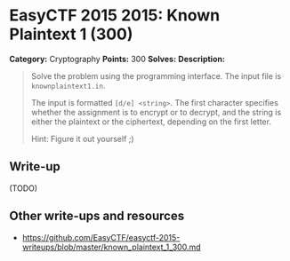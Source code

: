 # EasyCTF 2015 2015: Known Plaintext 1 (300)

**Category:** Cryptography
**Points:** 300
**Solves:** 
**Description:**

> Solve the problem using the programming interface. The input file is `knownplaintext1.in`.
> 
> 
> The input is formatted `[d/e] <string>`. The first character specifies whether the assignment is to encrypt or to decrypt, and the string is either the plaintext or the ciphertext, depending on the first letter.
> 
> 
> Hint: Figure it out yourself ;)

## Write-up

(TODO)

## Other write-ups and resources

* <https://github.com/EasyCTF/easyctf-2015-writeups/blob/master/known_plaintext_1_300.md>
